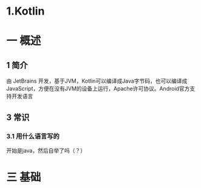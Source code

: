 # 1.Kotlin

# 一 概述
## 1 简介
由 JetBrains 开发，基于JVM，Kotlin可以编译成Java字节码，也可以编译成JavaScript，方便在没有JVM的设备上运行，Apache许可协议。Android官方支持开发语言


## 3 常识
### 3.1 用什么语言写的
开始是java，然后自举了吗（？）

# 三 基础